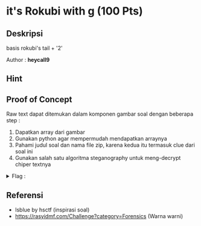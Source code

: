 # it's Rokubi with g (100 Pts)

## Deskripsi
basis rokubi's tail + '2'

Author : **heycall9**

## Hint

## Proof of Concept
Raw text dapat ditemukan dalam komponen gambar soal dengan beberapa step :

1. Dapatkan array dari gambar
2. Gunakan python agar mempermudah mendapatkan arraynya
3. Pahami judul soal dan nama file zip, karena kedua itu termasuk clue dari soal ini
4. Gunakan salah satu algoritma steganography untuk meng-decrypt chiper textnya

<details>
	<summary>Flag : </summary>
	hology4{H0W_D0_y0U_KN0W_?}
</details>

## Referensi
- lsblue by hsctf (inspirasi soal)
- https://rasyidmf.com/Challenge?category=Forensics (Warna warni)
